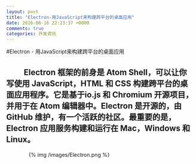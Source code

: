```yaml
---
layout: post
title: "Electron-用JavaScript来构建跨平台的桌面应用"
date: 2016-06-16 22:23:37 +0800
comments: true
categories: 开发资讯 
---
```


#Electron - 用JavaScript来构建跨平台的桌面应用

　　  Electron 框架的前身是 Atom Shell，可以让你写使用 JavaScript，HTML 和 CSS 构建跨平台的桌面应用程序。它是基于io.js 和 Chromium 开源项目，并用于在 Atom 编辑器中。Electron 是开源的，由 GitHub 维护，有一个活跃的社区。最重要的是，Electron 应用服务构建和运行在 Mac，Windows 和 Linux。
　　　　
---
　　
　　{% img /images/Electron.png %}
